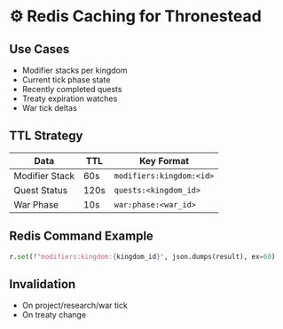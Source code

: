 # ⚙️ Redis Caching for Thronestead

## Use Cases
- Modifier stacks per kingdom
- Current tick phase state
- Recently completed quests
- Treaty expiration watches
- War tick deltas

## TTL Strategy
| Data                | TTL      | Key Format                       |
|---------------------|----------|----------------------------------|
| Modifier Stack      | 60s      | `modifiers:kingdom:<id>`         |
| Quest Status        | 120s     | `quests:<kingdom_id>`            |
| War Phase           | 10s      | `war:phase:<war_id>`             |

## Redis Command Example
```python
r.set(f"modifiers:kingdom:{kingdom_id}", json.dumps(result), ex=60)
```

## Invalidation
- On project/research/war tick
- On treaty change